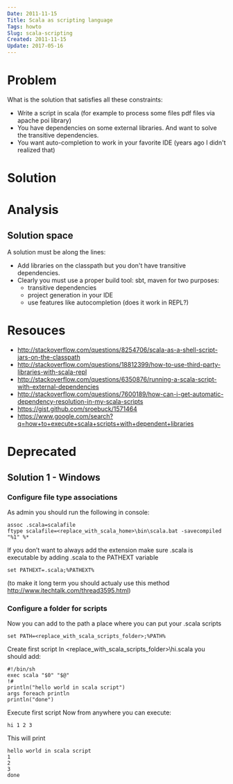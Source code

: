 ```yaml
---
Date: 2011-11-15
Title: Scala as scripting language
Tags: howto
Slug: scala-scripting
Created: 2011-11-15
Update: 2017-05-16
---
```

# Problem
What is the solution that satisfies all these constraints:
* Write a script in scala (for example to process some files pdf files via apache poi library)
* You have dependencies on some external libraries. And want to solve the transitive dependencies.
* You want auto-completion to work in your favorite IDE (years ago I didn't realized that)

# Solution

# Analysis

## Solution space
A solution must be along the lines:
* Add libraries on the classpath but you don't have transitive dependencies.
* Clearly you must use a proper build tool: sbt, maven for two purposes:
  * transitive dependencies
  * project generation in your IDE
  * use features like autocompletion (does it work in REPL?)

# Resouces
* http://stackoverflow.com/questions/8254706/scala-as-a-shell-script-jars-on-the-classpath
* http://stackoverflow.com/questions/18812399/how-to-use-third-party-libraries-with-scala-repl
* http://stackoverflow.com/questions/6350876/running-a-scala-script-with-external-dependencies
* http://stackoverflow.com/questions/7600189/how-can-i-get-automatic-dependency-resolution-in-my-scala-scripts
* https://gist.github.com/sroebuck/1571464
* https://www.google.com/search?q=how+to+execute+scala+scripts+with+dependent+libraries

# Deprecated

## Solution 1 - Windows

### Configure file type associations
As admin you should run the following in console:

    assoc .scala=scalafile
    ftype scalafile=<replace_with_scala_home>\bin\scala.bat -savecompiled "%1" %*

If you don’t want to always add the extension make sure .scala is executable by adding .scala to the PATHEXT variable

    set PATHEXT=.scala;%PATHEXT%

(to make it long term you should actualy use this method http://www.itechtalk.com/thread3595.html)


### Configure a folder for scripts
Now you can add to the path a place where you can put your .scala scripts

    set PATH=<replace_with_scala_scripts_folder>;%PATH%

Create first script
In <replace_with_scala_scripts_folder>\hi.scala you should add:

    #!/bin/sh
    exec scala "$0" "$@"
    !#
    println("hello world in scala script")
    args foreach println
    println("done")

Execute first script
Now from anywhere you can execute:

    hi 1 2 3
This will print

    hello world in scala script
    1
    2
    3
    done

